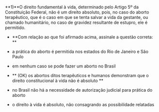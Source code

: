 **1)**O direito fundamental à vida, determinado pelo Artigo 5º da Constituição Federal, não é um direito absoluto, pois, no caso do aborto terapêutico, que é o caso em que se tenta salvar a vida da gestante, ou chamado humanitário, no caso de gravidez resultante de estupro, ele é permitido.

* **Com relação ao que foi afirmado acima, assinale a questão correta: **

*  	a prática do aborto é permitida nos estados do Rio de Janeiro e São Paulo
* 	em nenhum caso se pode fazer um aborto no Brasil
* 	** (OK) os abortos ditos terapêuticos e humanos demonstram que o direito constitucional à vida não é absoluto **
* 	no Brasil não há a necessidade de autorização judicial para prática do aborto
* 	o direito à vida é absoluto, não consagrando as possibilidade relatadas 
